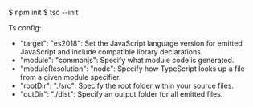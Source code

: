 $ npm init
$ tsc --init


Ts config:

- "target": "es2018": Set the JavaScript language version for emitted JavaScript and include compatible library declarations.
- "module": "commonjs": Specify what module code is generated.
- "moduleResolution": "node": Specify how TypeScript looks up a file from a given module specifier. 
- "rootDir": "./src": Specify the root folder within your source files.
- "outDir": "./dist": Specify an output folder for all emitted files.
   